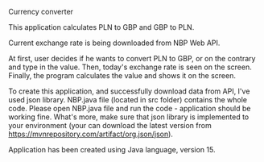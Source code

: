 Currency converter

This application calculates PLN to GBP and GBP to PLN.

Current exchange rate is being downloaded from NBP Web API.

At first, user decides if he wants to convert PLN to GBP, or on the contrary and type in the value.
Then, today's exchange rate is seen on the screen.
Finally, the program calculates the value and shows it on the screen.

To create this application, and successfully download data from API, I've used json library.
NBP.java file (located in src folder) contains the whole code. Please open NBP.java file and run the code - application should be working fine.
What's more, make sure that json library is implemented to your environment (your can download the latest version from https://mvnrepository.com/artifact/org.json/json).


Application has been created using Java language, version 15.
